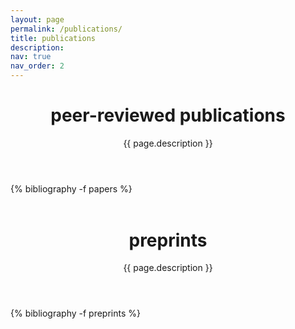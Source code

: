 ```yaml
---
layout: page
permalink: /publications/
title: publications
description: 
nav: true
nav_order: 2
---
```


<div class="publications">
  <header class="post-header">
    <h1 class="post-title">peer-reviewed publications</h1>
    <p class="post-description">{{ page.description }}</p>
  </header>

  <article>
  {% bibliography -f papers %}
  </article>
  
  </div>
<div class="publications">
  <header class="post-header" style="margin-top:1.5cm;">
    <h1 class="post-title">preprints</h1>
    <p class="post-description">{{ page.description }}</p>
  </header>
</div>

  <article>
  <div class="publications">
  {% bibliography -f preprints %}
</div>
  </article>
